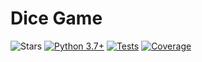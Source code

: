 # Dice Game

![Stars](https://img.shields.io/github/stars/vxempire/game.svg?logo=github)
[![Python 3.7+](https://img.shields.io/badge/python-3.7+-blue.svg)](https://www.python.org/downloads/release/python-370/)
[![Tests](https://github.com/vxempire/game/actions/workflows/ci.yml/badge.svg)](https://github.com/vxempire/game/actions/workflows/ci.yml)
[![Coverage](https://coveralls.io/repos/github/vxempire/game/badge.svg?branch=main&service=github&repo_token=<repo_token>)](https://coveralls.io/github/vxempire/game?branch=main)
